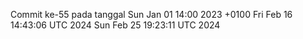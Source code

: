 Commit ke-55 pada tanggal Sun Jan 01 14:00 2023 +0100
Fri Feb 16 14:43:06 UTC 2024
Sun Feb 25 19:23:11 UTC 2024
